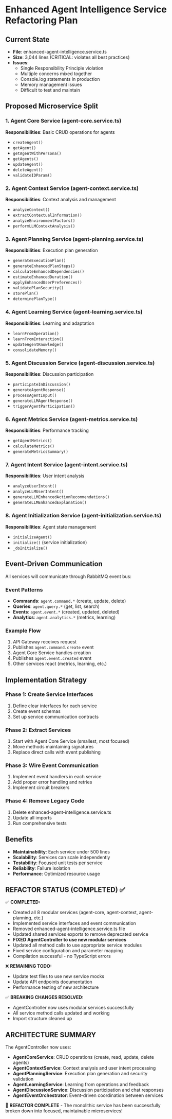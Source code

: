 # Enhanced Agent Intelligence Service Refactoring Plan

## Current State
- **File**: enhanced-agent-intelligence.service.ts
- **Size**: 3,044 lines (CRITICAL: violates all best practices)
- **Issues**: 
  - Single Responsibility Principle violation
  - Multiple concerns mixed together
  - Console.log statements in production
  - Memory management issues
  - Difficult to test and maintain

## Proposed Microservice Split

### 1. **Agent Core Service** (agent-core.service.ts)
**Responsibilities**: Basic CRUD operations for agents
- `createAgent()`
- `getAgent()`
- `getAgentWithPersona()`
- `getAgents()`
- `updateAgent()`
- `deleteAgent()`
- `validateIDParam()`

### 2. **Agent Context Service** (agent-context.service.ts)
**Responsibilities**: Context analysis and management
- `analyzeContext()`
- `extractContextualInformation()`
- `analyzeEnvironmentFactors()`
- `performLLMContextAnalysis()`

### 3. **Agent Planning Service** (agent-planning.service.ts)
**Responsibilities**: Execution plan generation
- `generateExecutionPlan()`
- `generateEnhancedPlanSteps()`
- `calculateEnhancedDependencies()`
- `estimateEnhancedDuration()`
- `applyEnhancedUserPreferences()`
- `validatePlanSecurity()`
- `storePlan()`
- `determinePlanType()`

### 4. **Agent Learning Service** (agent-learning.service.ts)
**Responsibilities**: Learning and adaptation
- `learnFromOperation()`
- `learnFromInteraction()`
- `updateAgentKnowledge()`
- `consolidateMemory()`

### 5. **Agent Discussion Service** (agent-discussion.service.ts)
**Responsibilities**: Discussion participation
- `participateInDiscussion()`
- `generateAgentResponse()`
- `processAgentInput()`
- `generateLLMAgentResponse()`
- `triggerAgentParticipation()`

### 6. **Agent Metrics Service** (agent-metrics.service.ts)
**Responsibilities**: Performance tracking
- `getAgentMetrics()`
- `calculateMetrics()`
- `generateMetricsSummary()`

### 7. **Agent Intent Service** (agent-intent.service.ts)
**Responsibilities**: User intent analysis
- `analyzeUserIntent()`
- `analyzeLLMUserIntent()`
- `generateLLMEnhancedActionRecommendations()`
- `generateLLMEnhancedExplanation()`

### 8. **Agent Initialization Service** (agent-initialization.service.ts)
**Responsibilities**: Agent state management
- `initializeAgent()`
- `initialize()` (service initialization)
- `_doInitialize()`

## Event-Driven Communication

All services will communicate through RabbitMQ event bus:

### Event Patterns
- **Commands**: `agent.command.*` (create, update, delete)
- **Queries**: `agent.query.*` (get, list, search)
- **Events**: `agent.event.*` (created, updated, deleted)
- **Analytics**: `agent.analytics.*` (metrics, learning)

### Example Flow
1. API Gateway receives request
2. Publishes `agent.command.create` event
3. Agent Core Service handles creation
4. Publishes `agent.event.created` event
5. Other services react (metrics, learning, etc.)

## Implementation Strategy

### Phase 1: Create Service Interfaces
1. Define clear interfaces for each service
2. Create event schemas
3. Set up service communication contracts

### Phase 2: Extract Services
1. Start with Agent Core Service (smallest, most focused)
2. Move methods maintaining signatures
3. Replace direct calls with event publishing

### Phase 3: Wire Event Communication
1. Implement event handlers in each service
2. Add proper error handling and retries
3. Implement circuit breakers

### Phase 4: Remove Legacy Code
1. Delete enhanced-agent-intelligence.service.ts
2. Update all imports
3. Run comprehensive tests

## Benefits
- **Maintainability**: Each service under 500 lines
- **Scalability**: Services can scale independently
- **Testability**: Focused unit tests per service
- **Reliability**: Failure isolation
- **Performance**: Optimized resource usage

## REFACTOR STATUS (COMPLETED) ✅

✅ **COMPLETED:**
- Created all 8 modular services (agent-core, agent-context, agent-planning, etc.)
- Implemented service interfaces and event communication
- Removed enhanced-agent-intelligence.service.ts file
- Updated shared services exports to remove deprecated service
- **FIXED AgentController to use new modular services**
- Updated all method calls to use appropriate service modules
- Fixed service configuration and parameter mapping
- Compilation successful - no TypeScript errors

❌ **REMAINING TODO:**
- Update test files to use new service mocks
- Update API endpoints documentation
- Performance testing of new architecture

✅ **BREAKING CHANGES RESOLVED:**
- AgentController now uses modular services successfully
- All service method calls updated and working
- Import structure cleaned up

## ARCHITECTURE SUMMARY

The AgentController now uses:
- **AgentCoreService**: CRUD operations (create, read, update, delete agents)
- **AgentContextService**: Context analysis and user intent processing
- **AgentPlanningService**: Execution plan generation and security validation
- **AgentLearningService**: Learning from operations and feedback
- **AgentDiscussionService**: Discussion participation and chat responses
- **AgentEventOrchestrator**: Event-driven coordination between services

🎉 **REFACTOR COMPLETE** - The monolithic service has been successfully broken down into focused, maintainable microservices!